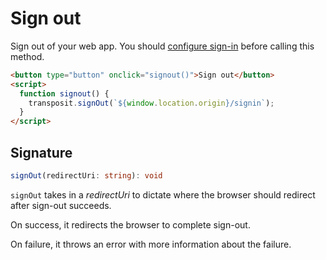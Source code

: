 # Sign out

Sign out of your web app. You should [configure sign-in](https://www.transposit.com/docs/building/js-sdk/) before calling this method.

```html
<button type="button" onclick="signout()">Sign out</button>
<script>
  function signout() {
    transposit.signOut(`${window.location.origin}/signin`);
  }
</script>
```

## Signature

```typescript
signOut(redirectUri: string): void
```

`signOut` takes in a _redirectUri_ to dictate where the browser should redirect after sign-out succeeds.

On success, it redirects the browser to complete sign-out.

On failure, it throws an error with more information about the failure.